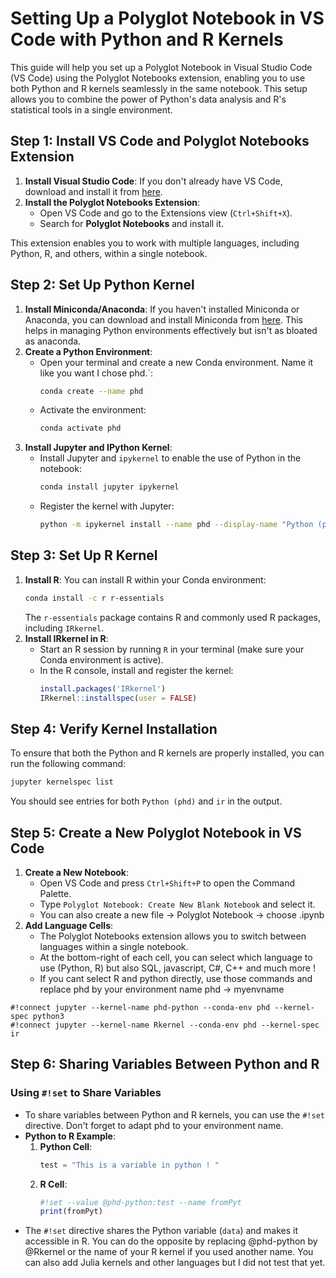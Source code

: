 # Setting Up a Polyglot Notebook in VS Code with Python and R Kernels

This guide will help you set up a Polyglot Notebook in Visual Studio Code (VS Code) using the Polyglot Notebooks extension, enabling you to use both Python and R kernels seamlessly in the same notebook. This setup allows you to combine the power of Python's data analysis and R's statistical tools in a single environment.

## Step 1: Install VS Code and Polyglot Notebooks Extension
1. **Install Visual Studio Code**: If you don't already have VS Code, download and install it from [here](https://code.visualstudio.com/).
2. **Install the Polyglot Notebooks Extension**:
   - Open VS Code and go to the Extensions view (`Ctrl+Shift+X`).
   - Search for **Polyglot Notebooks** and install it.

This extension enables you to work with multiple languages, including Python, R, and others, within a single notebook.

## Step 2: Set Up Python Kernel
1. **Install Miniconda/Anaconda**: If you haven't installed Miniconda or Anaconda, you can download and install Miniconda from [here](https://docs.conda.io/en/latest/miniconda.html). This helps in managing Python environments effectively but isn't as bloated as anaconda. 
2. **Create a Python Environment**:
   - Open your terminal and create a new Conda environment. Name it like you want I chose phd.`:
     ```bash
     conda create --name phd
     ```
   - Activate the environment:
     ```bash
     conda activate phd
     ```
3. **Install Jupyter and IPython Kernel**:
   - Install Jupyter and `ipykernel` to enable the use of Python in the notebook:
     ```bash
     conda install jupyter ipykernel
     ```
   - Register the kernel with Jupyter:
     ```bash
     python -m ipykernel install --name phd --display-name "Python (phd)"
     ```

## Step 3: Set Up R Kernel
1. **Install R**: You can install R within your Conda environment:
   ```bash
   conda install -c r r-essentials
   ```
   The `r-essentials` package contains R and commonly used R packages, including `IRkernel`.
2. **Install IRkernel in R**:
   - Start an R session by running `R` in your terminal (make sure your Conda environment is active).
   - In the R console, install and register the kernel:
     ```R
     install.packages('IRkernel')
     IRkernel::installspec(user = FALSE)
     ```

## Step 4: Verify Kernel Installation
To ensure that both the Python and R kernels are properly installed, you can run the following command:
```bash
jupyter kernelspec list
```
You should see entries for both `Python (phd)` and `ir` in the output.

## Step 5: Create a New Polyglot Notebook in VS Code
1. **Create a New Notebook**:
   - Open VS Code and press `Ctrl+Shift+P` to open the Command Palette.
   - Type `Polyglot Notebook: Create New Blank Notebook` and select it.
   - You can also create a new file -> Polyglot Notebook -> choose .ipynb
2. **Add Language Cells**:
   - The Polyglot Notebooks extension allows you to switch between languages within a single notebook.
   - At the bottom-right of each cell, you can select which language to use (Python, R) but also SQL, javascript, C#, C++ and much more !
   - If you cant select R and python directly, use those commands and replace phd by your environment name phd -> myenvname
```polyglot cell
#!connect jupyter --kernel-name phd-python --conda-env phd --kernel-spec python3
#!connect jupyter --kernel-name Rkernel --conda-env phd --kernel-spec ir
```

## Step 6: Sharing Variables Between Python and R
### Using `#!set` to Share Variables
- To share variables between Python and R kernels, you can use the `#!set` directive. Don't forget to adapt phd to your environment name.
- **Python to R Example**:
  1. **Python Cell**:
     ```python
     test = "This is a variable in python ! "
     ```
  2. **R Cell**:
     ```r
     #!set --value @phd-python:test --name fromPyt
     print(fromPyt)
     ```
- The `#!set` directive shares the Python variable (`data`) and makes it accessible in R. You can do the opposite by replacing @phd-python by @Rkernel or the name of your R kernel if you used another name. You can also add Julia kernels and other languages but I did not test that yet.
